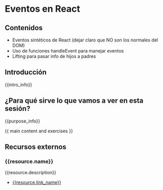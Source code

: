# Eventos en React

## Contenidos
- Eventos sintéticos de React (dejar claro que NO son los normales del DOM)
- Uso de funciones handleEvent para manejar eventos
- Lifting para pasar info de hijos a padres

## Introducción

{{intro_info}}


## ¿Para qué sirve lo que vamos a ver en esta sesión?

{{purpose_info}}


{{ main content and exercises }}


## Recursos externos

### {{resource.name}}

{{resource.description}}

- [{{resource.link_name}}]({{resource.url}})
